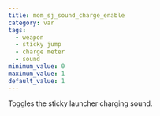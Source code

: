 ```yaml
---
title: mom_sj_sound_charge_enable
category: var
tags:
  - weapon
  - sticky jump
  - charge meter
  - sound
minimum_value: 0
maximum_value: 1
default_value: 1
---
```


Toggles the sticky launcher charging sound.